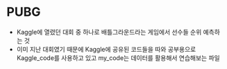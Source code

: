 # PUBG
- Kaggle에 열렸던 대회 중 하나로 배틀그라운드라는 게임에서 선수들 순위 예측하는 것
- 이미 지난 대회였기 때문에 Kaggle에 공유된 코드들을 따와 공부용으로 Kaggle_code를 사용하고 있고 my_code는 데이터를 활용해서 연습해보는 파일
